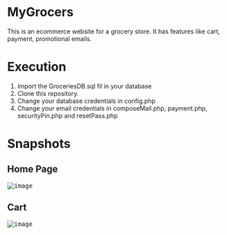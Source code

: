 # MyGrocers
This is an ecommerce website for a grocery store. It has features like cart, payment, promotional emails. 

# Execution
1. Import the GroceriesDB.sql fil in your database
2. Clone this repository.
3. Change your database credentials in config.php
4. Change your email credentials in composeMail.php, payment.php, securityPin.php and resetPass.php

# Snapshots
## Home Page 
<kbd>![image](https://user-images.githubusercontent.com/76554359/150650346-961602fe-b65a-4e8f-9037-df657cf68b9c.png)</kbd>

## Cart
<kbd>![image](https://user-images.githubusercontent.com/76554359/150650590-449d82ab-3f68-416f-b7da-1e8c814d93dd.png)</kbd>
